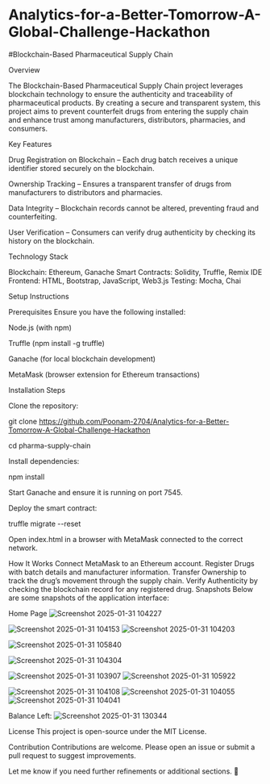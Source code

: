 # Analytics-for-a-Better-Tomorrow-A-Global-Challenge-Hackathon
#Blockchain-Based Pharmaceutical Supply Chain

Overview

The Blockchain-Based Pharmaceutical Supply Chain project leverages blockchain technology to ensure the authenticity and traceability of pharmaceutical products. By creating a secure and transparent system, this project aims to prevent counterfeit drugs from entering the supply chain and enhance trust among manufacturers, distributors, pharmacies, and consumers.

Key Features

Drug Registration on Blockchain – Each drug batch receives a unique identifier stored securely on the blockchain.

Ownership Tracking – Ensures a transparent transfer of drugs from manufacturers to distributors and pharmacies.

Data Integrity – Blockchain records cannot be altered, preventing fraud and counterfeiting.

User Verification – Consumers can verify drug authenticity by checking its history on the blockchain.

Technology Stack

Blockchain: Ethereum, Ganache
Smart Contracts: Solidity, Truffle, Remix IDE
Frontend: HTML, Bootstrap, JavaScript, Web3.js
Testing: Mocha, Chai


Setup Instructions

Prerequisites
Ensure you have the following installed:

Node.js (with npm)

Truffle (npm install -g truffle)

Ganache (for local blockchain development)

MetaMask (browser extension for Ethereum transactions)

Installation Steps

Clone the repository:

git clone https://github.com/Poonam-2704/Analytics-for-a-Better-Tomorrow-A-Global-Challenge-Hackathon

cd pharma-supply-chain

Install dependencies:

npm install

Start Ganache and ensure it is running on port 7545.

Deploy the smart contract:

truffle migrate --reset

Open index.html in a browser with MetaMask connected to the correct network.

How It Works
Connect MetaMask to an Ethereum account.
Register Drugs with batch details and manufacturer information.
Transfer Ownership to track the drug’s movement through the supply chain.
Verify Authenticity by checking the blockchain record for any registered drug.
Snapshots
Below are some snapshots of the application interface:

Home Page
![Screenshot 2025-01-31 104227](https://github.com/user-attachments/assets/4e0d2a5f-9756-4bba-840f-de501461f26f)

![Screenshot 2025-01-31 104153](https://github.com/user-attachments/assets/b9670466-1def-4b20-b1d8-c3bc56efb363)
![Screenshot 2025-01-31 104203](https://github.com/user-attachments/assets/ad8589ca-252c-442e-8391-9eaaf555fa8d)



![Screenshot 2025-01-31 105840](https://github.com/user-attachments/assets/f714b14f-d2a4-4d3b-918a-a87c0c8b31e0)

![Screenshot 2025-01-31 104304](https://github.com/user-attachments/assets/2e2ef3f4-2f69-4941-88a6-4e26f8f6c6c5)

![Screenshot 2025-01-31 103907](https://github.com/user-attachments/assets/c3d57c9a-1c6c-4de9-87af-cc181a1c5710)
![Screenshot 2025-01-31 105922](https://github.com/user-attachments/assets/16496273-45ed-45da-860a-1b84679ce2d6)


![Screenshot 2025-01-31 104108](https://github.com/user-attachments/assets/ae81c683-20cb-49b1-a7f5-b3edb63d5e06)
![Screenshot 2025-01-31 104055](https://github.com/user-attachments/assets/a77d4de0-759d-4960-94c5-5d288144062e)
![Screenshot 2025-01-31 104041](https://github.com/user-attachments/assets/fd2430cd-fc59-417e-835f-d6ea644637f2)

Balance Left:
![Screenshot 2025-01-31 130344](https://github.com/user-attachments/assets/45e80f98-391c-42e5-bb3c-88ecd53d698d)




License
This project is open-source under the MIT License.

Contribution
Contributions are welcome. Please open an issue or submit a pull request to suggest improvements.

Let me know if you need further refinements or additional sections. 🚀
